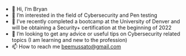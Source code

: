 - 👋 Hi, I’m Bryan
- 👀 I’m interested in the field of Cybersecurity and Pen testing
- 🌱 I’ve recently completed a bootcamp at the University of Denver and will be obtaining a Security+ certification at the beginning of 2022
- 💞️ I’m looking to get any advice or useful tips on Cybersecurity related topics (I am learning and new to the profession)
- 📫 How to reach me beemussato@gmail.com

<!---
bryanm0717/bryanm0717 is a ✨ special ✨ repository because its `README.md` (this file) appears on your GitHub profile.
You can click the Preview link to take a look at your changes.
--->

